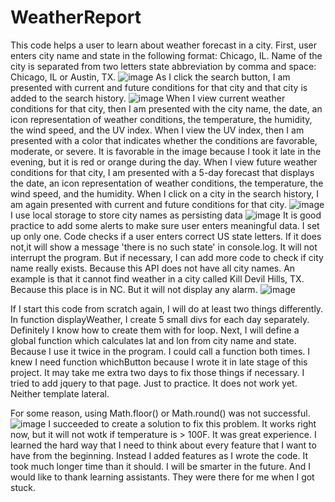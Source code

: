 # WeatherReport
This code helps a user to learn about weather forecast in a city. First, user enters city name and state in the following format: Chicago, IL. Name of the city is separated from two letters state abbreviation by comma and space: Chicago, IL or Austin, TX.
![image](https://user-images.githubusercontent.com/88174852/136719641-ba5820ef-b36d-4523-8e8c-2b79ee075f34.png)
As I click the search button, I am presented with current and future conditions for that city and that city is added to the search history. ![image](https://user-images.githubusercontent.com/88174852/136720475-64fb2b13-3ca7-4b0e-9730-58ec175a19a9.png)
When I view current weather conditions for that city, then I am presented with the city name, the date, an icon representation of weather conditions, the temperature, the humidity, the wind speed, and the UV index. When I view the UV index, then I am presented with a color that indicates whether the conditions are favorable, moderate, or severe. It is favorable in the image because I took it late in the evening, but it is red or orange during the day. When I view future weather conditions for that city,  I am presented with a 5-day forecast that displays the date, an icon representation of weather conditions, the temperature, the wind speed, and the humidity. When I click on a city in the search history, I am again presented with current and future conditions for that city.
![image](https://user-images.githubusercontent.com/88174852/136721436-ecaeb050-8104-4558-b52e-7a5ef5edbf93.png)
I use local storage to store city names as persisting data
![image](https://user-images.githubusercontent.com/88174852/136722320-83d45f7b-4a6b-490b-8065-c13ca01fd26a.png)
It is good practice to add some alerts to make sure user enters meaningful data. I set up only one. Code checks if a user enters correct US state letters. If it does not,it will show a message 'there is no such state' in console.log. It will not interrupt the program.  But if necessary, I can add more code to check if city name really exists. Because this API does not have all city names. An example is that it cannot find weather in a city called Kill Devil Hills, TX. Because this place is in NC. But it will not display any alarm. 
![image](https://user-images.githubusercontent.com/88174852/136722484-de7599a8-2c94-4335-a1fa-3418f148e11e.png)

If I start this code from scratch again, I will do at least two things differently. In function displayWeather, I create 5 small divs for each day separately. Definitely I know how to create them with for loop. Next, I will define a global function which calculates lat and lon from city name and state. Because I use it twice in the program. I could call a function both times. I knew I need function whichButton because I wrote it in late stage of this project. It may take me extra two days to fix those things if necessary. I tried to add jquery to that page. Just to practice. It does not work yet. Neither template lateral. 

For some reason, using Math.floor() or Math.round() was not successful. 
![image](https://user-images.githubusercontent.com/88174852/136720294-a1948725-77e7-4567-9dec-392f0bc18d31.png)
I succeeded to create a solution to fix this problem. It works right now, but it will not wotk if temperature is > 100F. 
It was great experience. I learned the hard way that I need to think about every feature that I want to have from the beginning. Instead I added features as I wrote the code. It took much longer time than it should. I will be smarter in the future. 
And I would like to thank learning assistants. They were there for me when I got stuck.
